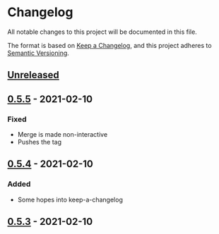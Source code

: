 # Changelog
All notable changes to this project will be documented in this file.

The format is based on [Keep a Changelog](https://keepachangelog.com/en/1.0.0/),
and this project adheres to [Semantic Versioning](https://semver.org/spec/v2.0.0.html).

## [Unreleased]

## [0.5.5] - 2021-02-10
### Fixed
- Merge is made non-interactive
- Pushes the tag

## [0.5.4] - 2021-02-10
### Added
- Some hopes into keep-a-changelog

## [0.5.3] - 2021-02-10

[Unreleased]: https://github.com/Adnn/testgithubpages/compare/v0.5.5...HEAD
[0.5.5]: https://github.com/Adnn/testgithubpages/compare/v0.5.4...v0.5.5
[0.5.4]: https://github.com/Adnn/testgithubpages/compare/v0.5.3...v0.5.4
[0.5.3]: https://github.com/Adnn/testgithubpages/releases/tag/v0.5.3
